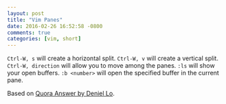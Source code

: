 ```yaml
---
layout: post
title: "Vim Panes"
date: 2016-02-26 16:52:58 -0800
comments: true
categories: [vim, short] 
---
```


`Ctrl-W, s` will create a horizontal split.
`Ctrl-W, v` will create a vertical split.
`Ctrl-W, direction` will allow you to move among the panes.
`:ls` will show your open buffers.
`:b <number>` will open the specified buffer in the current pane.

Based on [Quora Answer by Deniel Lo](https://www.quora.com/How-do-I-switch-between-panes-in-split-mode-in-Vim).
